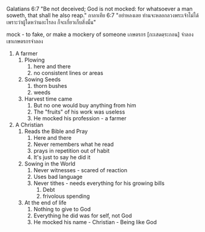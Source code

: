 Galatians 6:7 "Be not deceived; God is not mocked: for whatsoever a man soweth, that shall he also reap."
กาลาเทีย 6:7 "อย่าหลงเลย ท่านจะหลอกลวงพระเจ้าไม่ได้ เพราะว่าผู้ใดหว่านอะไรลง ก็จะเกี่ยวเก็บสิ่งนั้น"

mock - to fake, or make a mockery of someone
เกษตรกร [กะเสดตฺระกอน]
จำลอง
เขาเกษตรกรจำลอง

1. A farmer
    1. Plowing 
        1. here and there
        2. no consistent lines or areas
    2. Sowing Seeds
        1. thorn bushes
        2. weeds
    3. Harvest time came
        1. But no one would buy anything from him
        2. The "fruits" of his work was useless
        3. He mocked his profession - a farmer
2. A Christian
    1. Reads the Bible and Pray
        1. Here and there
        2. Never remembers what he read
        3. prays in repetition out of habit
        4. It's just to say he did it
    2. Sowing in the World
        1. Never witnesses - scared of reaction
        2. Uses bad language
        3. Never tithes - needs everything for his growing bills
            1. Debt
            2. frivolous spending
    3. At the end of life
        1. Nothing to give to God
        2. Everything he did was for self, not God
        3. He mocked his name - Christian - Being like God